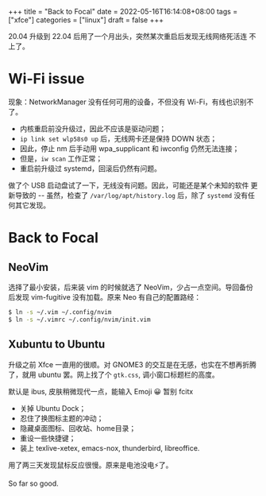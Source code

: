 +++
title = "Back to Focal"
date = 2022-05-16T16:14:08+08:00
tags = ["xfce"]
categories = ["linux"]
draft = false
+++

20.04 升级到 22.04 后用了一个月出头，突然某次重启后发现无线网络死活连
不上了。

# Wi-Fi issue

现象：NetworkManager 没有任何可用的设备，不但没有 Wi-Fi，有线也识别不了。

- 内核重启前没升级过，因此不应该是驱动问题；
- `ip link set wlp58s0 up` 后，无线网卡还是保持 DOWN 状态；
- 因此，停止 nm 后手动用 wpa_supplicant 和 iwconfig 仍然无法连接；
- 但是，`iw scan` 工作正常；
- 重启前升级过 systemd，回滚后仍然有问题。

做了个 USB 启动盘试了一下，无线没有问题。因此，可能还是某个未知的软件
更新导致的 -- 虽然，检查了 `/var/log/apt/history.log` 后，除了 `systemd`
没有任何其它发现。

# Back to Focal

## NeoVim

选择了最小安装，后来装 vim 的时候就选了 NeoVim，少占一点空间。导回备份
后发现 vim-fugitive 没有加载。原来 Neo 有自己的配置路经：

```sh
$ ln -s ~/.vim ~/.config/nvim 
$ ln -s ~/.vimrc ~/.config/nvim/init.vim 
```

## Xubuntu to Ubuntu

升级之前 Xfce 一直用的很顺。对 GNOME3 的交互是在无感，也实在不想再折腾
了，就用 ubuntu 罢。网上找了个 `gtk.css`, 调小窗口标题栏的高度。

默认是 ibus, 皮肤稍微现代一点，能输入 Emoji 😀 暂别 fcitx

- 关掉 Ubuntu Dock；
- 忍住了换图标主题的冲动；
- 隐藏桌面图标、回收站、home目录；
- 重设一些快捷键；
- 装上 texlive-xetex, emacs-nox, thunderbird, libreoffice.

用了两三天发现鼠标反应很慢。原来是电池没电⚡了。

So far so good.
